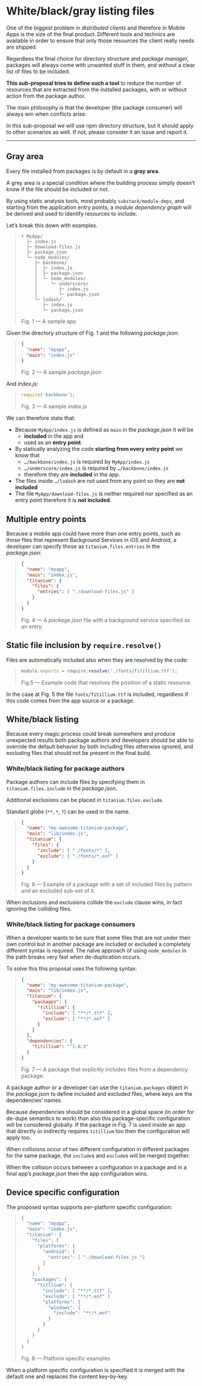 
# White/black/gray listing files

One of the biggest problem in *distributed clients* and therefore in Mobile Apps is the size of the final product. Different tools and technics are available in order to ensure that only those resources the client really needs are shipped.

Regardless the final choice for directory structure and *package manager*, packages will always come with unwanted stuff in them, and without a clear list of files to be included.

**This sub-proposal tries to define such a tool** to reduce the number of resources that are extracted from the installed packages, with or without action from the package author.

The main philosophy is that the developer (the package consumer) will always win when conflicts arise.

In this sub-proposal we will use npm directory structure, but it should apply to other scenarios as well. If not, please consider it an issue and report it.

---

## Gray area

Every file installed from packages is by default in a **gray area**.

A grey area is a special condition where the building process simply doesn’t know if the file should be included or not.

By using static analysis tools, most probably `substack/module-deps`, and starting from the application entry points, a *module dependency graph* will be derived and used to identify resources to include.

Let’s break this down with examples.

>     • MyApp/
>       ├─ index.js
>       ├─ download-files.js
>       ├─ package.json
>       └─ node_modules/
>          ├─ backbone/
>          │  ├─ index.js
>          │  ├─ package.json
>          │  └─ node_modules/
>          │     └─ underscore/
>          │        ├─ index.js
>          │        └─ package.json
>          └─ lodash/
>             ├─ index.js
>             └─ package.json
>
> Fig. 1 — A sample app

Given the directory structure of Fig. 1 and the following *package.json*:

> ```json
> {
>   "name": "myapp",
>   "main": "index.js"
> }
> ```
>
> Fig. 2 — A sample *package.json*

And *index.js*:

> ```js
> require('backbone');
> ```
>
> Fig. 3 — A sample *index.js*

We can therefore state that:

- Because `MyApp/index.js` is defined as `main` in the *package.json* it will be
  - **included** in the app and
  - used as an **entry point**.
- By statically analyzing the code **starting from every entry point** we know that
  - `…/backbone/index.js` is required by `MyApp/index.js`
  - `…/underscore/index.js` is required by `…/backbone/index.js`
  - therefore they are **included** in the app.
- The files inside `…/lodash` are not used from any point so they are **not included**
- The file `MyApp/download-files.js` is neither required nor specified as an entry point therefore it is **not included**.

## Multiple entry points

Because a mobile app could have more than one entry points, such as those files that represent Background Services in iOS and Android, a developer can specify those as `titanium.files.entries` in the *package.json*:

> ```json
> {
>   "name": "myapp",
>   "main": "index.js",
>   "titanium": {
>     "files": {
>       "entries": [ "./download-files.js" ]
>     }
>   }
> }
> ```
>
> Fig. 4 — A *package.json* file with a background service specified as an entry.

## Static file inclusion by `require.resolve()`

Files are automatically included also when they are resolved by the code:

> ```js
> module.exports = require.resolve('./fonts/Titillium.ttf');
> ```
>
> Fig.5 — Example code that resolves the position of a static resource.

In the case at Fig. 5 the file `fonts/Titillium.ttf` is included, regardless if this code comes from the app source or a package.

## White/black listing

Because every magic process could break somewhere and produce unexpected results both package authors and developers should be able to override the default behavior by both including files otherwise ignored, and excluding files that should not be present in the final build.

### White/black listing for package authors

Package authors can include files by specifying them in `titanium.files.include` in the *package.json*.

Additional exclusions can be placed in `titanium.files.exclude`.

Standard *globs* (`**`, `*`, `?`) can be used in the name.

> ```json
> {
>   "name": "my-awesome-titanium-package",
>   "main": "lib/index.js",
>   "titanium": {
>     "files": {
>       "include": [ "./fonts/*" ],
>       "exclude": [ "./fonts/*.eof" ]
>     }
>   }
> }
> ```
>
> Fig. 6 — Example of a package with a set of included files by pattern and an excluded sub-set of it.

When inclusions and exclusions collide the `exclude` clause wins, in fact ignoring the colliding files.

### White/black listing for package consumers

When a developer wants to be sure that some files that are not under their own control but in another package are included or excluded a completely different syntax is required. The naïve approach of using `node_modules` in the path breaks very fast when de-duplication occurs.

To solve this this proposal uses the following syntax:

> ```json
> {
>   "name": "my-awesome-titanium-package",
>   "main": "lib/index.js",
>   "titanium": {
>     "packages": {
>       "titillium": {
>         "include": [ "**/*.ttf" ],
>         "exclude": [ "**/*.eof" ]
>       }
>     }
>   },
>   "dependencies": {
>     "titillium": "^1.0.3"
>   }
> }
> ```
>
> Fig. 7 — A package that explicitly includes files from a dependency package.

A package author or a developer can use the `titanium.packages` object in the *package.json* to define included and excluded files, where keys are the dependencies’ names.

Because dependencies should be considered in a global space (in order for de-dupe semantics to work) than also this package-specific configuration will be considered globally. If the package in Fig. 7 is used inside an app that directly or indirectly requires `titillium` too then the configuration will apply too.

When collisions occur of two different configuration in different packages for the same package, the `include`s and `exclude`s will be merged together.

When the collision occurs between a configuration in a package and in a final app’s *package.json* then the app configuration wins.

## Device specific configuration

The proposed syntax supports per-platform specific configuration:

> ```js
> {
>   "name": "myapp",
>   "main": "index.js",
>   "titanium": {
>     "files": {
>       "platforms": {
>         "android": {
>           "entries": [ "./download-files.js "]
>         }
>       }
>     },
>     "packages": {
>       "titllium": {
>         "include": [ "**/*.ttf" ],
>         "exclude": [ "**/*.eof" ]
>         "platforms": {
>           "windows": {
>             "include": "**/*.eof"
>           }
>         }
>       }
>     }
>   }
> }
> ```
>
> Fig. 8 — Platform specific examples

When a platform specific configuration is specified it is merged with the default one and replaces the content key-by-key.
